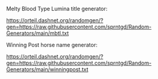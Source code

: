 Melty Blood Type Lumina title generator:

https://orteil.dashnet.org/randomgen/?gen=https://raw.githubusercontent.com/sprntgd/Random-Generators/main/mbtl.txt

Winning Post horse name generator:

https://orteil.dashnet.org/randomgen/?gen=https://raw.githubusercontent.com/sprntgd/Random-Generators/main/winningpost.txt

